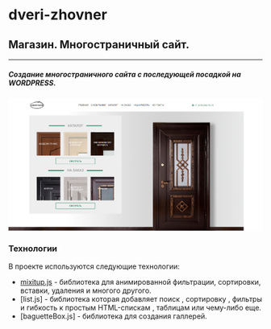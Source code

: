 # dveri-zhovner

## Магазин. Многостраничный сайт.
***
##### Создание многостраничного сайта с последующей посадкой на WORDPRESS.



[![N|Solid](https://github.com/Petr791/dveri-zhovner/blob/main/Screenshot_2.png)](https://petr791.github.io/dveri-zhovner/)





### Технологии

В проекте используются следующие технологии:

- [mixitup.js](https://nodesource.com/products/nsolid) - библиотека для анимированной фильтрации, сортировки, вставки, удаления и многого другого.
- [list.js] - библиотека которая добавляет поиск , сортировку , фильтры и гибкость к простым HTML-спискам , таблицам или чему-либо еще.
- [baguetteBox.js] - библиотека для создания галлерей.

